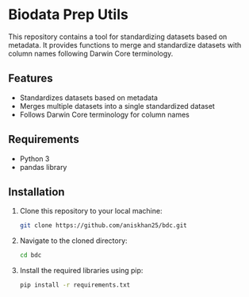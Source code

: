 # Biodata Prep Utils

This repository contains a tool for standardizing datasets based on metadata. It provides functions to merge and standardize datasets with column names following Darwin Core terminology.

## Features

- Standardizes datasets based on metadata
- Merges multiple datasets into a single standardized dataset
- Follows Darwin Core terminology for column names

## Requirements

- Python 3
- pandas library

## Installation

1. Clone this repository to your local machine:

    ```bash
    git clone https://github.com/aniskhan25/bdc.git
    ```
2. Navigate to the cloned directory:

    ```bash
    cd bdc
    ```
3. Install the required libraries using pip:

    ```bash
    pip install -r requirements.txt
    ```